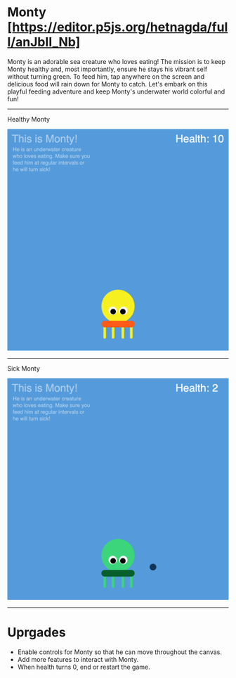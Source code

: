 # Monty [https://editor.p5js.org/hetnagda/full/anJbII_Nb]

Monty is an adorable sea creature who loves eating! 
The mission is to keep Monty healthy and, most importantly, ensure he stays his vibrant self without turning green.
To feed him, tap anywhere on the screen and delicious food will rain down for Monty to catch.
Let's embark on this playful feeding adventure and keep Monty's underwater world colorful and fun!

---

Healthy Monty

<img src="https://github.com/hetnagda/hello-world-25-Homework/blob/main/week06-creature/screenshots/monty-healthy.png" width="600" height="auto">

---

Sick Monty

<img src="https://github.com/hetnagda/hello-world-25-Homework/blob/main/week06-creature/screenshots/monty-sick.png" width="600" height="auto">

---

# Uprgades

- Enable controls for Monty so that he can move throughout the canvas.
- Add more features to interact with Monty.
- When health turns 0, end or restart the game.


